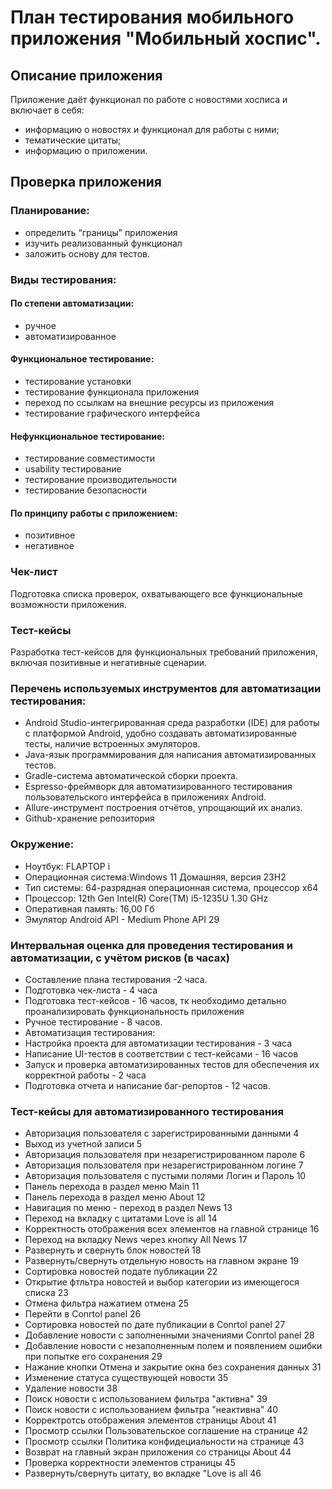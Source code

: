 # План тестирования мобильного приложения "Мобильный хоспис".

## Описание приложения
Приложение даёт функционал по работе с новостями хосписа и включает в себя:

- информацию о новостях и функционал для работы с ними;
- тематические цитаты;
- информацию о приложении.
  
 ## Проверка приложения

 ### Планирование:

 - определить “границы” приложения
 - изучить реализованный функционал
 - заложить основу для тестов.
  
 ### Виды тестирования:
 
 #### По степени автоматизации:

  - ручное
  - автоматизированное

 #### Функциональное тестирование:

  - тестирование установки
  - тестирование функционала приложения
  - переход по ссылкам на внешние ресурсы из приложения
  - тестирование графического интерфейса

#### Нефункциональное тестирование:

- тестирование совместимости
- usability тестирование
- тестирование производительности
- тестирование безопасности

#### По принципу работы с приложением:

- позитивное
- негативное

### Чек-лист
Подготовка списка проверок, охватывающего все функциональные возможности приложения.

### Тест-кейсы
Разработка тест-кейсов для функциональных требований приложения, включая позитивные и негативные сценарии.

### Перечень используемых инструментов для автоматизации тестирования:

- Android Studio-интегрированная среда разработки (IDE) для работы с платформой Android, удобно создавать автоматизированные тесты, наличие встроенных эмуляторов.
- Java-язык программирования для написания автоматизированных тестов.
- Gradle-система автоматической сборки проекта.
- Espresso-фреймворк для автоматизированного тестирования пользовательского интерфейса в приложениях Android.
- Allure-инструмент построения отчётов, упрощающий их анализ.
- Github-хранение репозитория

### Окружение:

- Ноутбук: FLAPTOP i
- Операционная система:Windows 11 Домашняя, версия 23Н2
- Тип системы: 64-разрядная операционная система, процессор x64
- Процессор: 12th Gen Intel(R) Core(TM) i5-1235U   1.30 GHz
- Оперативная память: 16,00 Гб
- Эмулятор Android API - Medium Phone API 29

### Интервальная оценка для проведения тестирования и автоматизации, с учётом рисков (в часах)

- Составление плана тестирования -2 часа.
- Подготовка чек-листа - 4 часа
- Подготовка тест-кейсов - 16 часов, тк необходимо детально проанализировать функциональность приложения
- Ручное тестирование - 8 часов.
- Автоматизация тестирования: 
- Настройка проекта для автоматизации тестирования - 3 часа
- Написание UI-тестов в соответствии с тест-кейсами - 16 часов
- Запуск и проверка автоматизированных тестов для обеспечения их корректной работы - 2 часа
- Подготовка отчета и написание баг-репортов - 12 часов.

### Тест-кейсы для автоматизированного тестирования

- Авторизация пользователя с зарегистрированными данными 4
- Выход из учетной записи 5
- Авторизация пользователя при незарегистрированном пароле 6
- Авторизация пользователя при незарегистрированном логине 7
- Авторизация пользователя с пустыми полями Логин и Пароль 10
- Панель перехода в раздел меню Main 11
- Панель перехода в раздел меню About 12
- Навигация по меню - переход в раздел News 13
- Переход на вкладку с цитатами Love is all 14
- Корректность отображения всех элементов на главной странице 16
- Переход на вкладку News через кнопку All News 17
- Развернуть и свернуть блок новостей 18
- Развернуть/свернуть отдельную новость на главном экране 19
- Сортировка новостей подате публикации 22
- Открытие фтльтра новостей и выбор категории из имеющегося списка 23
- Отмена фильтра нажатием отмена 25
- Перейти в Conrtol panel 26
- Сортировка новостей по дате публикации в Conrtol panel 27
- Добавление новости с заполненными значениями Conrtol panel 28
- Добавление новости с незаполненным полем и появлением ошибки при попытке его сохранения 29 
- Нажание кнопки Отмена и закрытие окна без сохранения данных 31
- Изменение статуса существующей новости 35
- Удаление новости 38
- Поиск новости с использованием фильтра "активна" 39
- Поиск новости с использованием фильтра "неактивна" 40
- Корректротсь отображения элементов страницы About 41
- Просмотр ссылки Пользовательское соглашение на странице 42
- Просмотр ссылки Политика конфидециальности на странице 43
- Возврат на главный экран приложения со страницы About 44
- Проверка корректности элементов страницы 45
- Развернуть/свернуть цитату, во вкладке "Love is all 46

